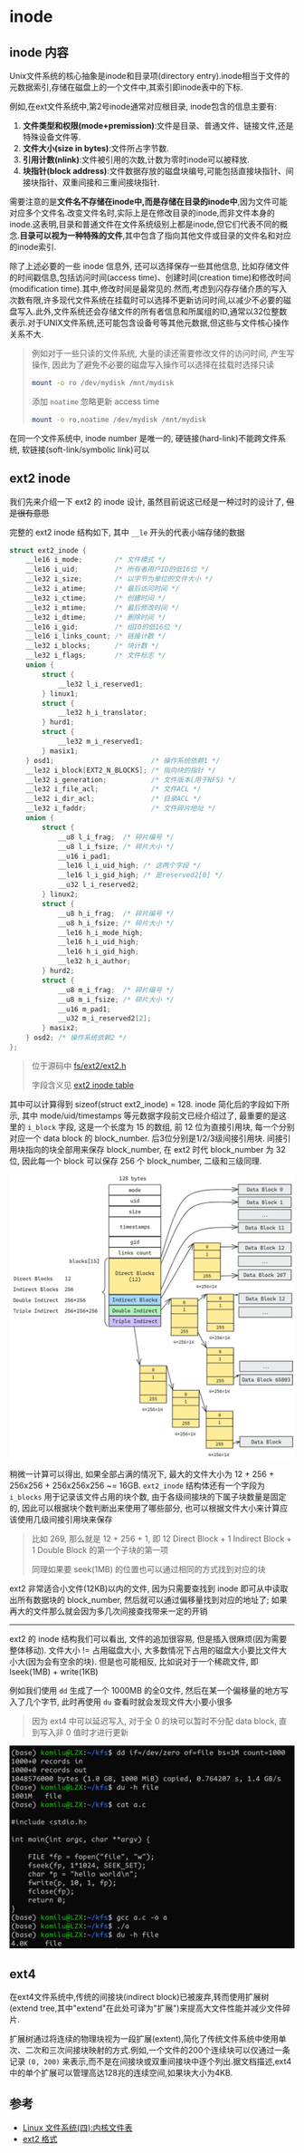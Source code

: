 
# inode

## inode 内容

Unix文件系统的核心抽象是inode和目录项(directory entry).inode相当于文件的元数据索引,存储在磁盘上的一个文件中,其索引即inode表中的下标.

例如,在ext文件系统中,第2号inode通常对应根目录, inode包含的信息主要有:

1. **文件类型和权限(mode+premission)**:文件是目录、普通文件、链接文件,还是特殊设备文件等.
2. **文件大小(size in bytes)**:文件所占字节数.
3. **引用计数(nlink)**:文件被引用的次数,计数为零时inode可以被释放.
4. **块指针(block address)**:文件数据存放的磁盘块编号,可能包括直接块指针、间接块指针、双重间接和三重间接块指针.

需要注意的是**文件名不存储在inode中,而是存储在目录的inode中**,因为文件可能对应多个文件名.改变文件名时,实际上是在修改目录的inode,而非文件本身的inode.这表明,目录和普通文件在文件系统级别上都是inode,但它们代表不同的概念.**目录可以视为一种特殊的文件**,其中包含了指向其他文件或目录的文件名和对应的inode索引.

除了上述必要的一些 inode 信息外, 还可以选择保存一些其他信息, 比如存储文件的时间戳信息,包括访问时间(access time)、创建时间(creation time)和修改时间(modification time).其中,修改时间是最常见的.然而,考虑到闪存存储介质的写入次数有限,许多现代文件系统在挂载时可以选择不更新访问时间,以减少不必要的磁盘写入.此外,文件系统还会存储文件的所有者信息和所属组的ID,通常以32位整数表示.对于UNIX文件系统,还可能包含设备号等其他元数据,但这些与文件核心操作关系不大.

> 例如对于一些只读的文件系统, 大量的读还需要修改文件的访问时间, 产生写操作, 因此为了避免不必要的磁盘写入操作可以选择在挂载时选择只读
>
> ```bash
> mount -o ro /dev/mydisk /mnt/mydisk
> ```
>
> 添加 `noatime` 忽略更新 access time
>
> ```bash
> mount -o ro,noatime /dev/mydisk /mnt/mydisk
> ```

在同一个文件系统中, inode number 是唯一的, 硬链接(hard-link)不能跨文件系统, 软链接(soft-link/symbolic link)可以

## ext2 inode

我们先来介绍一下 ext2 的 inode 设计, 虽然目前说这已经是一种过时的设计了, ~~但是很有意思~~

完整的 ext2 inode 结构如下, 其中 `__le` 开头的代表小端存储的数据

```c
struct ext2_inode {
    __le16 i_mode;        /* 文件模式 */
    __le16 i_uid;         /* 所有者用户ID的低16位 */
    __le32 i_size;        /* 以字节为单位的文件大小 */
    __le32 i_atime;       /* 最后访问时间 */
    __le32 i_ctime;       /* 创建时间 */
    __le32 i_mtime;       /* 最后修改时间 */
    __le32 i_dtime;       /* 删除时间 */
    __le16 i_gid;         /* 组ID的低16位 */
    __le16 i_links_count; /* 链接计数 */
    __le32 i_blocks;      /* 块计数 */
    __le32 i_flags;       /* 文件标志 */
    union {
        struct {
            __le32 l_i_reserved1;
        } linux1;
        struct {
            __le32 h_i_translator;
        } hurd1;
        struct {
            __le32 m_i_reserved1;
        } masix1;
    } osd1;                        /* 操作系统依赖1 */
    __le32 i_block[EXT2_N_BLOCKS]; /* 指向块的指针 */
    __le32 i_generation;           /* 文件版本(用于NFS) */
    __le32 i_file_acl;             /* 文件ACL */
    __le32 i_dir_acl;              /* 目录ACL */
    __le32 i_faddr;                /* 文件碎片地址 */
    union {
        struct {
            __u8 l_i_frag;  /* 碎片编号 */
            __u8 l_i_fsize; /* 碎片大小 */
            __u16 i_pad1;
            __le16 l_i_uid_high; /* 这两个字段 */
            __le16 l_i_gid_high; /* 是reserved2[0] */
            __u32 l_i_reserved2;
        } linux2;
        struct {
            __u8 h_i_frag;  /* 碎片编号 */
            __u8 h_i_fsize; /* 碎片大小 */
            __le16 h_i_mode_high;
            __le16 h_i_uid_high;
            __le16 h_i_gid_high;
            __le32 h_i_author;
        } hurd2;
        struct {
            __u8 m_i_frag;  /* 碎片编号 */
            __u8 m_i_fsize; /* 碎片大小 */
            __u16 m_pad1;
            __u32 m_i_reserved2[2];
        } masix2;
    } osd2; /* 操作系统依赖2 */
};
```

> 位于源码中 [fs/ext2/ext2.h](https://github.com/luzhixing12345/klinux/blob/0abe96b48167520ec079828b2ee341a100eb416d/fs/ext2/ext2.h#L290-L342)
> 
> 字段含义见 [ext2 inode table](https://www.nongnu.org/ext2-doc/ext2.html#inode-table)

其中可以计算得到 sizeof(struct ext2_inode) = 128. inode 简化后的字段如下所示, 其中 mode/uid/timestamps 等元数据字段前文已经介绍过了, 最重要的是这里的 `i_block` 字段, 这是一个长度为 15 的数组, 前 12 位为直接引用块, 每一个分别对应一个 data block 的 block_number. 后3位分别是1/2/3级间接引用块. 间接引用块指向的块全部用来保存 block_number, 在 ext2 时代 block_number 为 32 位, 因此每一个 block 可以保存 256 个 block_number, 二级和三级同理.

![20240509201555](https://raw.githubusercontent.com/learner-lu/picbed/master/20240509201555.png)

稍微一计算可以得出, 如果全部占满的情况下, 最大的文件大小为 12 + 256 + 256x256 + 256x256x256 ~= 16GB. `ext2_inode` 结构体还有一个字段为 `i_blocks` 用于记录该文件占用的块个数, 由于各级间接块的下属子块数量是固定的, 因此可以根据块个数判断出来使用了哪些部分, 也可以根据文件大小来计算应该使用几级间接引用块来保存

> 比如 269, 那么就是 12 + 256 + 1, 即 12 Direct Block + 1 Indirect Block + 1 Double Block 的第一个子块的第一项
>
> 同理如果要 seek(1MB) 的位置也可以通过相同的方式找到对应的块

ext2 非常适合小文件(12KB)以内的文件, 因为只需要查找到 inode 即可从中读取出所有数据块的 block_number, 然后就可以通过偏移量找到对应的地址了; 如果再大的文件那么就会因为多几次间接查找带来一定的开销

---

ext2 的 inode 结构我们可以看出, 文件的追加很容易, 但是插入很麻烦(因为需要整体移动). 文件大小 != 占用磁盘大小, 大多数情况下占用的磁盘大小要比文件大小大(因为会有空余的块). 但是也可能相反, 比如说对于一个稀疏文件, 即 lseek(1MB) + write(1KB)

例如我们使用 `dd` 生成了一个 1000MB 的全0文件, 然后在某一个偏移量的地方写入了几个字节, 此时再使用 `du` 查看时就会发现文件大小要小很多

> 因为 ext4 中可以延迟写入, 对于全 0 的块可以暂时不分配 data block, 直到写入非 0 值时才进行更新

![20240509221631](https://raw.githubusercontent.com/learner-lu/picbed/master/20240509221631.png)

## ext4

在ext4文件系统中,传统的间接块(indirect block)已被废弃,转而使用扩展树(extend tree,其中"extend"在此处可译为"扩展")来提高大文件性能并减少文件碎片.

扩展树通过将连续的物理块视为一段扩展(extent),简化了传统文件系统中使用单次、二次和三次间接块映射的方式.例如,一个文件的200个连续块可以仅通过一条记录 `(0, 200)` 来表示,而不是在间接块或双重间接块中逐个列出.据文档描述,ext4中的单个扩展可以管理高达128兆的连续空间,如果块大小为4KB.

## 参考

- [Linux 文件系统(四):内核文件表](https://www.bilibili.com/video/BV1j24y1x7UH/)
- [ext2 格式](https://www.nongnu.org/ext2-doc/ext2.html)